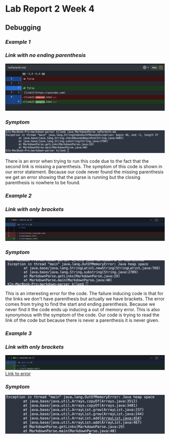 # Lab Report 2 Week 4
## Debugging

### _Example 1_
### _Link with no ending parenthesis_
![image](images/file1.png)

### _Symptom_
![image](images/error1.png)

There is an error when trying to run this code due to the fact that the second link is missing a parenthesis. The symptom of this code is shown in our error statement. Because our code never found the missing parenthesis we get an error showing that the parse is running but the closing parenthesis is nowhere to be found.

### _Example 2_
### _Link with only brackets_
![image](images/file2.png)

### _Symptom_
![image](images/error2.png)

This is an interesting error for the code. The failure inducing code is that for the links we don't have parenthesis but actually we have brackets. The error comes from trying to find the start and ending parenthesis. Because we never find it the code ends up inducing a out of memory error. This is also synonymous with the symptom of the code. Our code is trying to read the link of the code but because there is never a parenthesis it is never given.

### _Example 3_
### _Link with only brackets_
![image](images/file3.png)
[Link to error](https://github.com/kjhlee/markdown-parser/commit/90b30cc4d7fa367c22d6e0f3452a330701ef7b96)

### _Symptom_
![image](images/error3.png)
